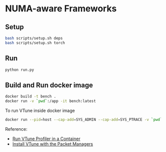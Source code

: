 # NUMA-aware Frameworks

## Setup
```bash
bash scripts/setup.sh deps
bash scripts/setup.sh torch
```

## Run
```bash
python run.py
```

## Build and Run docker image
```bash
docker build -t bench .
docker run -v `pwd`:/app -it bench:latest
```

To run VTune inside docker image

```bash
docker run --pid=host --cap-add=SYS_ADMIN --cap-add=SYS_PTRACE -v `pwd`:/app -it bench:latest
```

Reference: 
- [Run VTune Profiler in a Container](https://www.intel.com/content/www/us/en/develop/documentation/vtune-help/top/launch/containerization-support/run-from-container.html)
- [Install VTune with the Packet Managers](https://www.intel.com/content/www/us/en/develop/documentation/vtune-install-guide/top/linux/package-managers.html)
